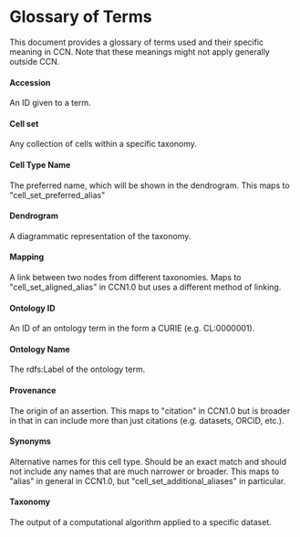 # Glossary of Terms

This document provides a glossary of terms used and their specific meaning in CCN. Note that these meanings might not apply generally outside CCN.

#### Accession
An ID given to a term.

#### Cell set
Any collection of cells within a specific taxonomy.

#### Cell Type Name
The preferred name, which will be shown in the dendrogram. This maps to "cell_set_preferred_alias"

#### Dendrogram
A diagrammatic representation of the taxonomy.

#### Mapping
A link between two nodes from different taxonomies. Maps to "cell_set_aligned_alias" in CCN1.0 but uses a different method of linking.

#### Ontology ID 
An ID of an ontology term in the form a CURIE (e.g. CL:0000001).

#### Ontology Name
The rdfs:Label of the ontology term. 

#### Provenance
The origin of an assertion. This maps to "citation" in CCN1.0 but is broader in that in can include more than just citations (e.g. datasets, ORCID, etc.).

#### Synonyms 
Alternative names for this cell type. Should be an exact match and should not include any names that are much narrower or broader. This maps to "alias" in general in CCN1.0, but "cell_set_additional_aliases" in particular.

#### Taxonomy 
The output of a computational algorithm applied to a specific dataset.